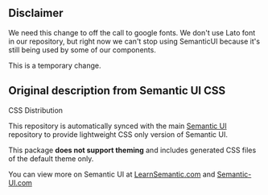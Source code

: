 ## Disclaimer

We need this change to off the call to google fonts. We don't use Lato font in our repository, but right now we can't stop using SemanticUI because it's still being used by some of our components.

This is a temporary change. 


## Original description from Semantic UI CSS

CSS  Distribution

This repository is automatically synced with the main [Semantic UI](https://github.com/Semantic-Org/Semantic-UI) repository to provide lightweight CSS only version of Semantic UI.

This package **does not support theming** and includes generated CSS files of the default theme only.

You can view more on Semantic UI at [LearnSemantic.com](http://www.learnsemantic.com) and [Semantic-UI.com](http://www.semantic-ui.com)